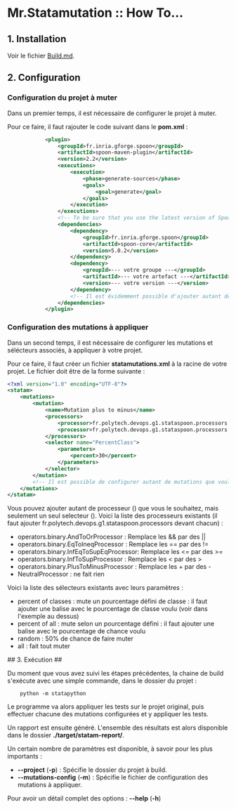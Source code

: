 # Mr.Statamutation :: How To... #

## 1. Installation ##

Voir le fichier [Build.md](./Build.md).

## 2. Configuration ##

### Configuration du projet à muter ###

Dans un premier temps, il est nécessaire de configurer le projet à muter.

Pour ce faire, il faut rajouter le code suivant dans le **pom.xml** :
~~~xml
			<plugin>
				<groupId>fr.inria.gforge.spoon</groupId>
				<artifactId>spoon-maven-plugin</artifactId>
				<version>2.2</version>
				<executions>
					<execution>
						<phase>generate-sources</phase>
						<goals>
							<goal>generate</goal>
						</goals>
					</execution>
				</executions>
				<!-- To be sure that you use the latest version of Spoon, specify it as dependency. -->
				<dependencies>
					<dependency>
						<groupId>fr.inria.gforge.spoon</groupId>
						<artifactId>spoon-core</artifactId>
						<version>5.0.2</version>
					</dependency>
					<dependency>
						<groupId>--- votre groupe ---</groupId>
						<artifactId>--- votre artefact ---</artifactId>
						<version>--- votre version ---</version>
					</dependency>
					<!-- Il est évidemment possible d'ajouter autant de dépendances que vous souhaitez. -->
				</dependencies>
			</plugin>
~~~

### Configuration des mutations à appliquer ###

Dans un second temps, il est nécessaire de configurer les mutations et sélécteurs associés, à appliquer à votre projet.

Pour ce faire, il faut créer un fichier **statamutations.xml** à la racine de votre projet. Le fichier doit être de la forme suivante : 
~~~xml
<?xml version="1.0" encoding="UTF-8"?>
<statam>
	<mutations>
		<mutation>
			<name>Mutation plus to minus</name>
			<processors>
				<processor>fr.polytech.devops.g1.stataspoon.processors.operators.binary.InfEqToSupEqProcessor</processor>
				<processor>fr.polytech.devops.g1.stataspoon.processors.operators.binary.EqToIneqProcessor</processor>
			</processors>
			<selector name="PercentClass">
				<parameters>
					<percent>30</percent>
				</parameters>
			</selector>
		</mutation>
		<!-- Il est possible de configurer autant de mutations que voulu. -->
	</mutations>
</statam>
~~~

Vous pouvez ajouter autant de processeur (<processor>) que vous le souhaitez, mais seulement un seul selecteur (<selector>).
Voici la liste des processeurs existants (il faut ajouter fr.polytech.devops.g1.stataspoon.processors devant chacun) :
<ul>	<li>operators.binary.AndToOrProcessor	: Remplace les && par des ||</li>
	<li>operators.binary.EqToIneqProcessor	: Remplace les == par des !=</li>
	<li>operators.binary.InfEqToSupEqProcessor: Remplace les <= par des >=</li>
	<li>operators.binary.InfToSupProcessor	: Remplace les <  par des ></li>
	<li>operators.binary.PlusToMinusProcessor : Remplace les +  par des -</li>
	<li>NeutralProcessor			: ne fait rien</li>
</ul>
Voici la liste des sélecteurs existants avec leurs paramètres :
<ul>
	<li>percent of classes	: mute un pourcentage défini de classe	: il faut ajouter une balise <percent> </percent> avec le pourcentage de classe voulu (voir dans l'exemple au dessus)</li>
	<li>percent of all	: mute selon un pourcentage défini 	: il faut ajouter une balise <percent> </percent> avec le pourcentage de chance voulu</li>
	<li>random		: 50% de chance de faire muter</li>
	<li> all		: fait tout muter</li>
</ul>
## 3. Exécution ##

Du moment que vous avez suivi les étapes précédentes, la chaine de build s'exécute avec une simple commande, dans le dossier du projet :
~~~shell
	python -m statapython
~~~

Le programme va alors appliquer les tests sur le projet original, puis effectuer chacune des mutations configurées et y appliquer les tests.

Un rapport est ensuite généré. L'ensemble des résultats est alors disponible dans le dossier **./target/statam-report/**.
	
Un certain nombre de paramètres est disponible, à savoir pour les plus importants :
- **--project** (**-p**) : Spécifie le dossier du projet à build.
- **--mutations-config** (**-m**) : Spécifie le fichier de configuration des mutations à appliquer.

Pour avoir un détail complet des options : **--help** (**-h**)
